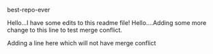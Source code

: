  best-repo-ever    

Hello...I have some edits to this readme file! Hello....Adding some more change to this line to test merge conflict.

Adding a line here which will not have merge conflict
